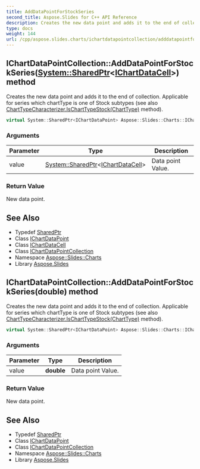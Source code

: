 ```yaml
---
title: AddDataPointForStockSeries
second_title: Aspose.Slides for C++ API Reference
description: Creates the new data point and adds it to the end of collection. Applicable for series which chartType is one of Stock subtypes (see also ChartTypeCharacterizer.IsChartTypeStock(ChartType) method).
type: docs
weight: 144
url: /cpp/aspose.slides.charts/ichartdatapointcollection/adddatapointforstockseries/
---
```

## IChartDataPointCollection::AddDataPointForStockSeries([System::SharedPtr](../../../system/sharedptr/)\<[IChartDataCell](../../ichartdatacell/)\>) method


Creates the new data point and adds it to the end of collection. Applicable for series which chartType is one of Stock subtypes (see also [ChartTypeCharacterizer.IsChartTypeStock(ChartType)](../../charttypecharacterizer/ischarttypestock/) method).

```cpp
virtual System::SharedPtr<IChartDataPoint> Aspose::Slides::Charts::IChartDataPointCollection::AddDataPointForStockSeries(System::SharedPtr<IChartDataCell> value)=0
```


### Arguments

| Parameter | Type | Description |
| --- | --- | --- |
| value | [System::SharedPtr](../../../system/sharedptr/)\<[IChartDataCell](../../ichartdatacell/)\> | Data point Value. |

### Return Value

New data point.

## See Also

* Typedef [SharedPtr](../../../system/sharedptr/)
* Class [IChartDataPoint](../../ichartdatapoint/)
* Class [IChartDataCell](../../ichartdatacell/)
* Class [IChartDataPointCollection](../)
* Namespace [Aspose::Slides::Charts](../../)
* Library [Aspose.Slides](../../../)
## IChartDataPointCollection::AddDataPointForStockSeries(**double**) method


Creates the new data point and adds it to the end of collection. Applicable for series which chartType is one of Stock subtypes (see also [ChartTypeCharacterizer.IsChartTypeStock(ChartType)](../../charttypecharacterizer/ischarttypestock/) method).

```cpp
virtual System::SharedPtr<IChartDataPoint> Aspose::Slides::Charts::IChartDataPointCollection::AddDataPointForStockSeries(double value)=0
```


### Arguments

| Parameter | Type | Description |
| --- | --- | --- |
| value | **double** | Data point Value. |

### Return Value

New data point.

## See Also

* Typedef [SharedPtr](../../../system/sharedptr/)
* Class [IChartDataPoint](../../ichartdatapoint/)
* Class [IChartDataPointCollection](../)
* Namespace [Aspose::Slides::Charts](../../)
* Library [Aspose.Slides](../../../)
